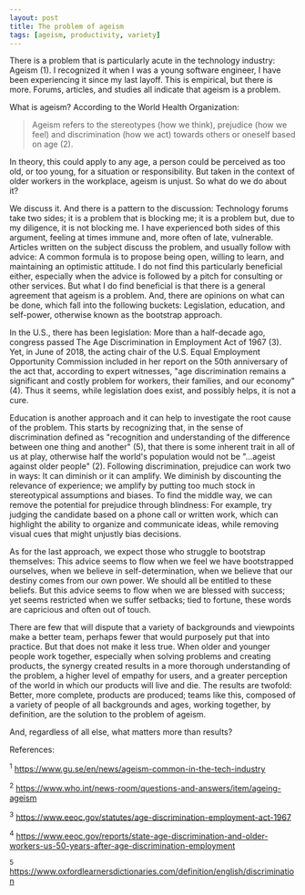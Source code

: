 ```yaml
---
layout: post
title: The problem of ageism
tags: [ageism, productivity, variety]
---
```


There is a problem that is particularly acute in the technology industry:  Ageism (1).  I recognized it when I was a young software engineer, I have been experiencing it since my last layoff.  This is empirical, but there is more.  Forums, articles, and studies all indicate that ageism is a problem. 

What is ageism?  According to the World Health Organization:  

>Ageism refers to the stereotypes (how we think), prejudice (how we feel) and discrimination (how we act) towards others or oneself based on age (2).

In theory, this could apply to any age, a person could be perceived as too old, or too young, for a situation or responsibility.  But taken in the context of older workers in the workplace, ageism is unjust.  So what do we do about it?

We discuss it.  And there is a pattern to the discussion:  Technology forums take two sides; it is a problem that is blocking me; it is a problem but, due to my diligence, it is not blocking me.  I have experienced both sides of this argument, feeling at times immune and, more often of late, vulnerable.  Articles written on the subject discuss the problem, and usually follow with advice:  A common formula is to propose being open, willing to learn, and maintaining an optimistic attitude.  I do not find this particularly beneficial either, especially when the advice is followed by a pitch for consulting or other services.  But what I do find beneficial is that there is a general agreement that ageism is a problem.  And, there are opinions on what can be done, which fall into the following buckets:  Legislation, education, and self-power, otherwise known as the bootstrap approach.

In the U.S., there has been legislation:  More than a half-decade ago, congress passed The Age Discrimination in Employment Act of 1967 (3).  Yet, in June of 2018, the acting chair of the U.S. Equal Employment Opportunity Commission included in her report on the 50th anniversary of the act that, according to expert witnesses, "age discrimination remains a significant and costly problem for workers, their families, and our economy" (4).  Thus it seems, while legislation does exist, and possibly helps, it is not a cure.

Education is another approach and it can help to investigate the root cause of the problem.  This starts by recognizing that, in the sense of discrimination defined as "recognition and understanding of the difference between one thing and another" (5), that there is some inherent trait in all of us at play, otherwise half the world's population would not be "…ageist against older people" (2).  Following discrimination, prejudice can work two in ways:  It can diminish or it can amplify.  We diminish by discounting the relevance of experience; we amplify by putting too much stock in stereotypical assumptions and biases.  To find the middle way, we can remove the potential for prejudice through blindness:  For example, try judging the candidate based on a phone call or written work, which can highlight the ability to organize and communicate ideas, while removing visual cues that might unjustly bias decisions.

As for the last approach, we expect those who struggle to bootstrap themselves: This advice seems to flow when we feel we have bootstrapped ourselves, when we believe in self-determination, when we believe that our destiny comes from our own power.  We should all be entitled to these beliefs.  But this advice seems to flow when we are blessed with success; yet seems restricted when we suffer setbacks; tied to fortune, these words are capricious and often out of touch.

There are few that will dispute that a variety of backgrounds and viewpoints make a better team, perhaps fewer that would purposely put that into practice.  But that does not make it less true.  When older and younger people work together, especially when solving problems and creating products, the synergy created results in a more thorough understanding of the problem, a higher level of empathy for users, and a greater perception of the world in which our products will live and die.  The results are twofold:  Better, more complete, products are produced; teams like this, composed of a variety of people of all backgrounds and ages, working together, by definition, are the solution to the problem of ageism.   

And, regardless of all else, what matters more than results?

References:

<sup>1</sup> https://www.gu.se/en/news/ageism-common-in-the-tech-industry

<sup>2</sup> https://www.who.int/news-room/questions-and-answers/item/ageing-ageism

<sup>3</sup> https://www.eeoc.gov/statutes/age-discrimination-employment-act-1967

<sup>4</sup> https://www.eeoc.gov/reports/state-age-discrimination-and-older-workers-us-50-years-after-age-discrimination-employment

<sup>5</sup> https://www.oxfordlearnersdictionaries.com/definition/english/discrimination
